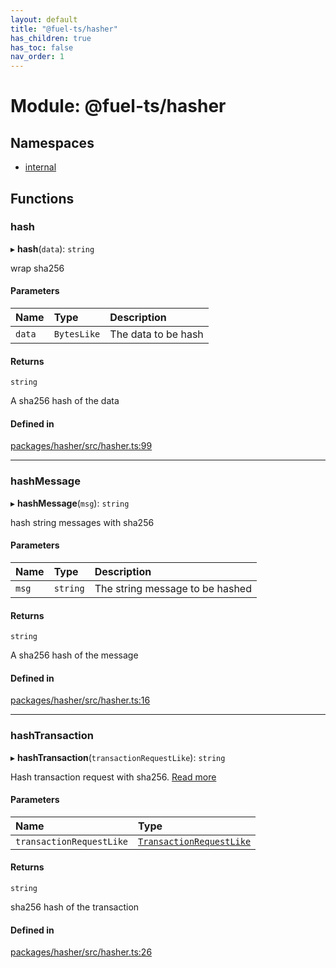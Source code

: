 ```yaml
---
layout: default
title: "@fuel-ts/hasher"
has_children: true
has_toc: false
nav_order: 1
---
```


# Module: @fuel-ts/hasher

## Namespaces

- [internal](namespaces/internal.md)

## Functions

### hash

▸ **hash**(`data`): `string`

wrap sha256

#### Parameters

| Name | Type | Description |
| :------ | :------ | :------ |
| `data` | `BytesLike` | The data to be hash |

#### Returns

`string`

A sha256 hash of the data

#### Defined in

[packages/hasher/src/hasher.ts:99](https://github.com/FuelLabs/fuels-ts/blob/master/packages/hasher/src/hasher.ts#L99)

___

### hashMessage

▸ **hashMessage**(`msg`): `string`

hash string messages with sha256

#### Parameters

| Name | Type | Description |
| :------ | :------ | :------ |
| `msg` | `string` | The string message to be hashed |

#### Returns

`string`

A sha256 hash of the message

#### Defined in

[packages/hasher/src/hasher.ts:16](https://github.com/FuelLabs/fuels-ts/blob/master/packages/hasher/src/hasher.ts#L16)

___

### hashTransaction

▸ **hashTransaction**(`transactionRequestLike`): `string`

Hash transaction request with sha256. [Read more](https://github.com/FuelLabs/fuel-specs/blob/master/specs/protocol/identifiers.md#transaction-id)

#### Parameters

| Name | Type |
| :------ | :------ |
| `transactionRequestLike` | [`TransactionRequestLike`](namespaces/internal.md#transactionrequestlike) |

#### Returns

`string`

sha256 hash of the transaction

#### Defined in

[packages/hasher/src/hasher.ts:26](https://github.com/FuelLabs/fuels-ts/blob/master/packages/hasher/src/hasher.ts#L26)

